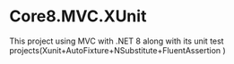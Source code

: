 # Core8.MVC.XUnit
This project using MVC with .NET 8 along with its unit test projects(Xunit+AutoFixture+NSubstitute+FluentAssertion )

